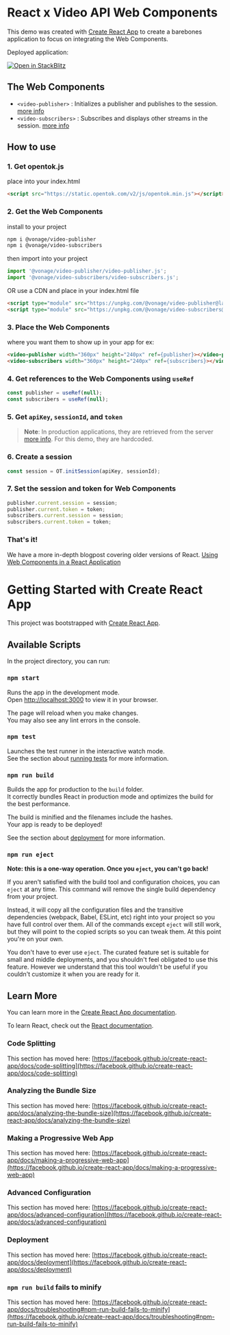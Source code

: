 # React x Video API Web Components

This demo was created with [Create React App](https://github.com/facebook/create-react-app) to create a barebones application to focus on integrating the Web Components.

Deployed application:

[![Open in StackBlitz](https://developer.stackblitz.com/img/open_in_stackblitz.svg)](https://stackblitz.com/fork/github/opentok/web-components/tree/main/examples/react)

## The Web Components

- `<video-publisher>` : Initializes a publisher and publishes to the session. [more info](https://github.com/opentok/web-components/tree/main/video-publisher)
- `<video-subscribers>` : Subscribes and displays other streams in the session. [more info](https://github.com/opentok/web-components/tree/main/video-subscribers)


## How to use

### 1. Get opentok.js
place into your index.html
```html
<script src="https://static.opentok.com/v2/js/opentok.min.js"></script>
```

### 2. Get the Web Components

install to your project
```bash
npm i @vonage/video-publisher
npm i @vonage/video-subscribers
```
then import into your project
```js
import '@vonage/video-publisher/video-publisher.js';
import '@vonage/video-subscribers/video-subscribers.js';
```

OR use a CDN and place in your index.html file
```html
<script type="module" src="https://unpkg.com/@vonage/video-publisher@latest/video-publisher.js?module"></script>
<script type="module" src="https://unpkg.com/@vonage/video-subscribers@latest/video-subscribers.js?module"></script>

```

### 3. Place the Web Components
where you want them to show up in your app
for ex:
```html
<video-publisher width="360px" height="240px" ref={publisher}></video-publisher>
<video-subscribers width="360px" height="240px" ref={subscribers}></video-subscribers>
```

### 4. Get references to the Web Components using `useRef`
```js
const publisher = useRef(null);
const subscribers = useRef(null);
```

### 5. Get `apiKey`, `sessionId`, and `token`
>**Note**: In production applications, they are retrieved from the server [more info](https://tokbox.com/developer/sdks/server/). For this demo, they are hardcoded.

### 6. Create a session
```js
const session = OT.initSession(apiKey, sessionId);
```

### 7. Set the session and token for Web Components
```js
publisher.current.session = session;
publisher.current.token = token;
subscribers.current.session = session;
subscribers.current.token = token;
```

### That's it!

We have a more in-depth blogpost covering older versions of React.
[Using Web Components in a React Application](https://developer.vonage.com/blog/20/10/07/using-web-components-in-a-react-application-dr)


# Getting Started with Create React App

This project was bootstrapped with [Create React App](https://github.com/facebook/create-react-app).

## Available Scripts

In the project directory, you can run:

### `npm start`

Runs the app in the development mode.\
Open [http://localhost:3000](http://localhost:3000) to view it in your browser.

The page will reload when you make changes.\
You may also see any lint errors in the console.

### `npm test`

Launches the test runner in the interactive watch mode.\
See the section about [running tests](https://facebook.github.io/create-react-app/docs/running-tests) for more information.

### `npm run build`

Builds the app for production to the `build` folder.\
It correctly bundles React in production mode and optimizes the build for the best performance.

The build is minified and the filenames include the hashes.\
Your app is ready to be deployed!

See the section about [deployment](https://facebook.github.io/create-react-app/docs/deployment) for more information.

### `npm run eject`

**Note: this is a one-way operation. Once you `eject`, you can't go back!**

If you aren't satisfied with the build tool and configuration choices, you can `eject` at any time. This command will remove the single build dependency from your project.

Instead, it will copy all the configuration files and the transitive dependencies (webpack, Babel, ESLint, etc) right into your project so you have full control over them. All of the commands except `eject` will still work, but they will point to the copied scripts so you can tweak them. At this point you're on your own.

You don't have to ever use `eject`. The curated feature set is suitable for small and middle deployments, and you shouldn't feel obligated to use this feature. However we understand that this tool wouldn't be useful if you couldn't customize it when you are ready for it.

## Learn More

You can learn more in the [Create React App documentation](https://facebook.github.io/create-react-app/docs/getting-started).

To learn React, check out the [React documentation](https://reactjs.org/).

### Code Splitting

This section has moved here: [https://facebook.github.io/create-react-app/docs/code-splitting](https://facebook.github.io/create-react-app/docs/code-splitting)

### Analyzing the Bundle Size

This section has moved here: [https://facebook.github.io/create-react-app/docs/analyzing-the-bundle-size](https://facebook.github.io/create-react-app/docs/analyzing-the-bundle-size)

### Making a Progressive Web App

This section has moved here: [https://facebook.github.io/create-react-app/docs/making-a-progressive-web-app](https://facebook.github.io/create-react-app/docs/making-a-progressive-web-app)

### Advanced Configuration

This section has moved here: [https://facebook.github.io/create-react-app/docs/advanced-configuration](https://facebook.github.io/create-react-app/docs/advanced-configuration)

### Deployment

This section has moved here: [https://facebook.github.io/create-react-app/docs/deployment](https://facebook.github.io/create-react-app/docs/deployment)

### `npm run build` fails to minify

This section has moved here: [https://facebook.github.io/create-react-app/docs/troubleshooting#npm-run-build-fails-to-minify](https://facebook.github.io/create-react-app/docs/troubleshooting#npm-run-build-fails-to-minify)
